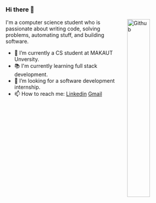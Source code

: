 ### Hi there 👋

<img width="35%" align="right" alt="Github" src="https://user-images.githubusercontent.com/48678280/88862734-4903af80-d201-11ea-968b-9c939d88a37c.gif" />

I'm a computer science student who is passionate about writing code, solving problems, automating stuff, and building software.

- 🔭 I’m currently a CS student at MAKAUT Unversity.
- 📚 I'm currently learning full stack development.
- 👯 I’m looking for a software development internship. 
- 📫 How to reach me: [Linkedin](https://www.linkedin.com/in/surajit-p-1a376511b/) [Gmail](surajitpore0@gmail.com)


